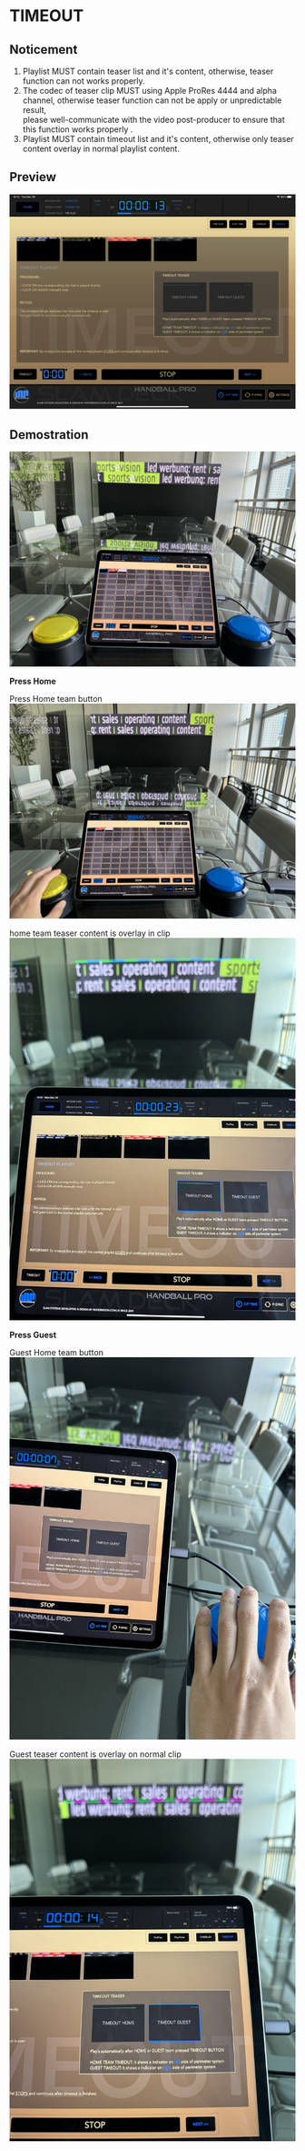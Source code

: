 # TIMEOUT

## Noticement

1. Playlist MUST contain teaser list and it's content, otherwise,  teaser function can not works properly.
1. The codec of teaser clip  MUST using Apple ProRes 4444 and alpha channel, otherwise teaser function can not be apply or unpredictable result,<br/> 
   please well-communicate with the video post-producer to ensure that this function works properly . 
1. Playlist MUST contain timeout list and it's content, otherwise only teaser content overlay in normal playlist content.


## Preview
![Overview](timeout-Preview.png)


## Demostration
![Step1](Timeout-Preview2.jpg)

**Press Home**

Press Home team button 
![Step2](Timeout-PressHome.jpg)


home team teaser content is overlay in clip
![Step3](Timeout-TeaserHome.jpg)

**Press Guest**

Guest Home team button 
![Step2](Timeout-PressGuest.jpg)


Guest teaser content is overlay on normal clip
![Step3](Timeout-TeaserGuest.jpg)

